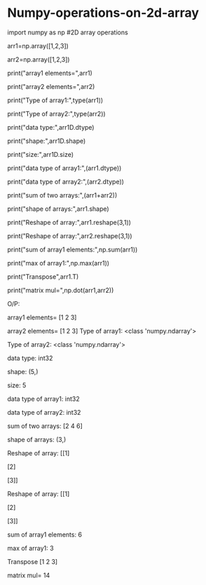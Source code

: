 # Numpy-operations-on-2d-array
import numpy as np
#2D array operations

arr1=np.array([1,2,3])

arr2=np.array([1,2,3])

print("array1 elements=",arr1)

print("array2 elements=",arr2)

print("Type of array1:",type(arr1))

print("Type of array2:",type(arr2))

print("data type:",arr1D.dtype)

print("shape:",arr1D.shape)

print("size:",arr1D.size)

print("data type of array1:",(arr1.dtype))

print("data type of array2:",(arr2.dtype))

print("sum of two arrays:",(arr1+arr2))

print("shape of arrays:",arr1.shape)

print("Reshape of array:",arr1.reshape(3,1))

print("Reshape of array:",arr2.reshape(3,1))

print("sum of array1 elements:",np.sum(arr1))

print("max of array1:",np.max(arr1))

print("Transpose",arr1.T)

print("matrix mul=",np.dot(arr1,arr2))

O/P:

array1 elements= [1 2 3]

array2 elements= [1 2 3]
Type of array1: <class 'numpy.ndarray'>

Type of array2: <class 'numpy.ndarray'>

data type: int32

shape: (5,)

size: 5

data type of array1: int32

data type of array2: int32

sum of two arrays: [2 4 6]

shape of arrays: (3,)

Reshape of array: [[1]

[2]

[3]]

Reshape of array: [[1]

[2]

[3]]

sum of array1 elements: 6

max of array1: 3

Transpose [1 2 3]

matrix mul= 14
